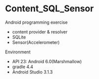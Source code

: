# Content_SQL_Sensor

Android programming exercise
  - content provider & resolver
  - SQLite
  - Sensor(Accelerometer)
 
Environment
  - API 23: Android 6.0(Marshmallow)
  - gradle 4.4
  - Android Studio 3.1.3
